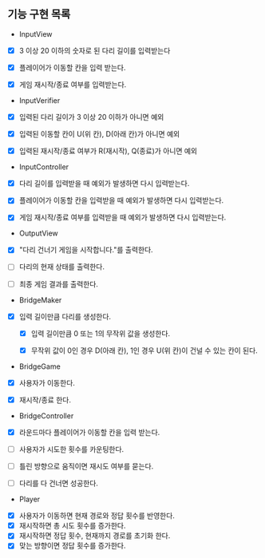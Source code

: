 ## 기능 구현 목록

- InputView
- [x] 3 이상 20 이하의 숫자로 된 다리 길이를 입력받는다
- [x] 플레이어가 이동할 칸을 입력 받는다.
- [x] 게임 재시작/종료 여부를 입력받는다.


- InputVerifier
- [x] 입력된 다리 길이가 3 이상 20 이하가 아니면 예외
- [x] 입력된 이동할 칸이 U(위 칸), D(아래 칸)가 아니면 예외
- [x] 입력된 재시작/종료 여부가 R(재시작), Q(종료)가 아니면 예외


- InputController
- [x] 다리 길이를 입력받을 때 예외가 발생하면 다시 입력받는다.
- [x] 플레이어가 이동할 칸을 입력받을 때 예외가 발생하면 다시 입력받는다.
- [x] 게임 재시작/종료 여부를 입력받을 때 예외가 발생하면 다시 입력받는다.


- OutputView
- [x] "다리 건너기 게임을 시작합니다."를 출력한다.
- [ ] 다리의 현재 상태를 출력한다.
- [ ] 최종 게임 결과를 출력한다.


- BridgeMaker
- [x] 입력 길이만큼 다리를 생성한다.
  - [x] 입력 길이만큼 0 또는 1의 무작위 값을 생성한다.
  - [x] 무작위 값이 0인 경우 D(아래 칸), 1인 경우 U(위 칸)이 건널 수 있는 칸이 된다.


- BridgeGame
- [x] 사용자가 이동한다.
- [x] 재시작/종료 한다.


- BridgeController
- [x] 라운드마다 플레이어가 이동할 칸을 입력 받는다.
- [ ] 사용자가 시도한 횟수를 카운팅한다.
- [ ] 틀린 방향으로 움직이면 재시도 여부를 묻는다.
- [ ] 다리를 다 건너면 성공한다.


- Player
- [x] 사용자가 이동하면 현재 경로와 정답 횟수를 반영한다.
- [x] 재시작하면 총 시도 횟수를 증가한다.
- [x] 재시작하면 정답 횟수, 현재까지 경로를 초기화 한다.
- [x] 맞는 방향이면 정답 횟수를 증가한다.
